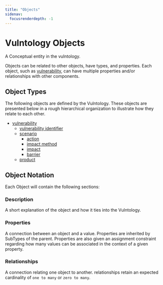 ```yaml
---
title: "Objects"
sidenav:
  focusrenderdepth: -1
---
```

# Vulntology Objects

A Conceptual entity in the vulntology.

Objects can be related to other objects, have types, and properties.  Each object, such as [vulnerability](vulnerability), can have multiple properties and/or relationships with other components.

## Object Types

The following objects are defined by the Vulntology. These objects are presented below in a rough hierarchical organization to illustrate how they relate to each other.

- [vulnerability](vulnerability)
  - [vulnerability identifier](vulnerability-identifier)
  - [scenario](scenario)
    - [action](action)
    - [impact method](impact-method)
    - [impact](impact)
    - [barrier](barrier)
  - [product](product)

## Object Notation

Each Object will contain the following sections:

### Description

A short explanation of the object and how it ties into the Vulntology.

### Properties

A connection between an object and a value. Properties are inherited by SubTypes of the parent.  Properties are also given an assignment constraint regarding how many values can be associated in the context of a given property.

### Relationships

A connection relating one object to another. relationships retain an expected cardinality of `one to many` or `zero to many`.
